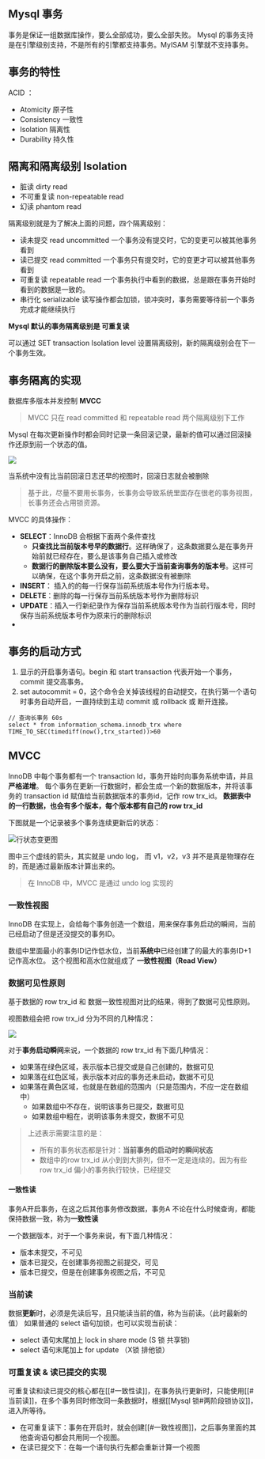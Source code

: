 ## Mysql 事务

事务是保证一组数据库操作，要么全部成功，要么全部失败。
Mysql 的事务支持是在引擎级别支持，不是所有的引擎都支持事务。MyISAM 引擎就不支持事务。

## 事务的特性
ACID ：
- Atomicity  原子性
- Consistency 一致性
- Isolation 隔离性
- Durability 持久性

## 隔离和隔离级别 Isolation
- 脏读	dirty read
- 不可重复读	non-repeatable read
- 幻读	phantom read

隔离级别就是为了解决上面的问题，四个隔离级别：

- 读未提交	read uncommitted
	一个事务没有提交时，它的变更可以被其他事务看到
- 读已提交	read committed
	一个事务只有提交时，它的变更才可以被其他事务看到
- 可重复读	repeatable read
	一个事务执行中看到的数据，总是跟在事务开始时看到的数据是一致的。
- 串行化	serializable
	读写操作都会加锁，锁冲突时，事务需要等待前一个事务完成才能继续执行


**Mysql 默认的事务隔离级别是 可重复读**

可以通过 SET transaction Isolation level 设置隔离级别，新的隔离级别会在下一个事务生效。


## 事务隔离的实现

数据库多版本并发控制 **MVCC**
> MVCC 只在 read committed 和   repeatable read 两个隔离级别下工作

Mysql 在每次更新操作时都会同时记录一条回滚记录，最新的值可以通过回滚操作还原到前一个状态的值。

![](https://tva1.sinaimg.cn/large/008i3skNgy1gt97ywtr08j30vq0khq3s.jpg)

当系统中没有比当前回滚日志还早的视图时，回滚日志就会被删除
> 基于此，尽量不要用长事务，长事务会导致系统里面存在很老的事务视图，长事务还会占用锁资源。


MVCC 的具体操作：
- **SELECT**：InnoDB 会根据下面两个条件查找
	- **只查找比当前版本号早的数据行**。这样确保了，这条数据要么是在事务开始前就已经存在，要么是该事务自己插入或修改
	- **数据行的删除版本要么没有，要么要大于当前查询事务的版本号**。这样可以确保，在这个事务开启之前，这条数据没有被删除
- **INSERT**： 插入的的每一行保存当前系统版本号作为行版本号。
- **DELETE**：删除的每一行保存当前系统版本号作为删除标识
- **UPDATE**：插入一行新纪录作为保存当前系统版本号作为当前行版本号，同时保存当前系统版本号作为原来行的删除标识
- 

## 事务的启动方式

1. 显示的开启事务语句。begin 和 start transaction 代表开始一个事务，commit 提交高事务。
2. set autocommit = 0，这个命令会关掉该线程的自动提交，在执行第一个语句时事务自动开启，一直持续到主动 commit 或 rollback 或 断开连接。

```
// 查询长事务 60s
select * from information_schema.innodb_trx where TIME_TO_SEC(timediff(now(),trx_started))>60
```

## MVCC 
InnoDB 中每个事务都有一个 transaction Id，事务开始时向事务系统申请，并且**严格递增**。
每个事务在更新一行数据时，都会生成一个新的数据版本，并将该事务的 transaction id 赋值给当前数据版本的事务id，记作 row trx_id。
**数据表中的一行数据，也会有多个版本，每个版本都有自己的 row trx_id**

下图就是一个记录被多个事务连续更新后的状态：

![行状态变更图](https://tva1.sinaimg.cn/large/008i3skNgy1gtxqotipk2j60vq0nsabc02.jpg)

图中三个虚线的箭头，其实就是 undo log， 而 v1，v2，v3 并不是真是物理存在的，而是通过最新版本计算出来的。
> 在 InnoDB 中，MVCC 是通过 undo log 实现的

### 一致性视图
InnoDB 在实现上，会给每个事务创造一个数组，用来保存事务启动的瞬间，当前已经启动了但是还没提交的事务ID。

数组中里面最小的事务ID记作低水位，当前**系统中**已经创建了的最大的事务ID+1 记作高水位。
这个视图和高水位就组成了 **一致性视图（Read View）**


### 数据可见性原则
基于数据的 row trx_id 和 数据一致性视图对比的结果，得到了数据可见性原则。

视图数组会把 row trx_id 分为不同的几种情况：

![](https://tva1.sinaimg.cn/large/008i3skNgy1gtxr26lin2j60rm0ew0th02.jpg)

对于**事务启动瞬间**来说，一个数据的 row trx_id 有下面几种情况：
- 如果落在绿色区域，表示版本已提交或是自己创建的，数据可见
- 如果落在红色区域，表示版本对应的事务还未启动，数据不可见
- 如果落在黄色区域，也就是在数组的范围内（只是范围内，不应一定在数组中）
	- 如果数组中不存在，说明该事务已提交，数据可见
	- 如果数组中粗在，说明该事务未提交，数据不可见

> 上述表示需要注意的是：
> - 所有的事务状态都是针对：**当前事务的启动时的瞬间状态**
> - 数组中的row trx_id 从小到到大排列，但不一定是连续的。因为有些row trx_id 偏小的事务执行较快，已经提交

#### 一致性读
事务A开启事务，在这之后其他事务修改数据，事务A 不论在什么时候查询，都能保持数据一致，称为**一致性读**

一个数据版本，对于一个事务来说，有下面几种情况：
- 版本未提交，不可见
- 版本已提交，在创建事务视图之前提交，可见
- 版本已提交，但是在创建事务视图之后，不可见

### 当前读 
数据**更新**时，必须是先读后写，且只能读当前的值，称为当前读。（此时最新的值）
如果普通的 select 语句加锁，也可以实现当前读：
- select 语句末尾加上 lock in share mode (S 锁 共享锁)
- select 语句末尾加上 for update （X锁 排他锁）


### 可重复读 & 读已提交的实现
可重复读和读已提交的核心都在[[#一致性读]]，在事务执行更新时，只能使用[[#当前读]]，在多个事务同时修改同一条数据时，根据[[Mysql 锁#两阶段锁协议]]，进入所等待。
- 在可重复读下：事务在开启时，就会创建[[#一致性视图]]，之后事务里面的其他查询语句都会共用同一个视图。
- 在读已提交下：在每一个语句执行先都会重新计算一个视图       